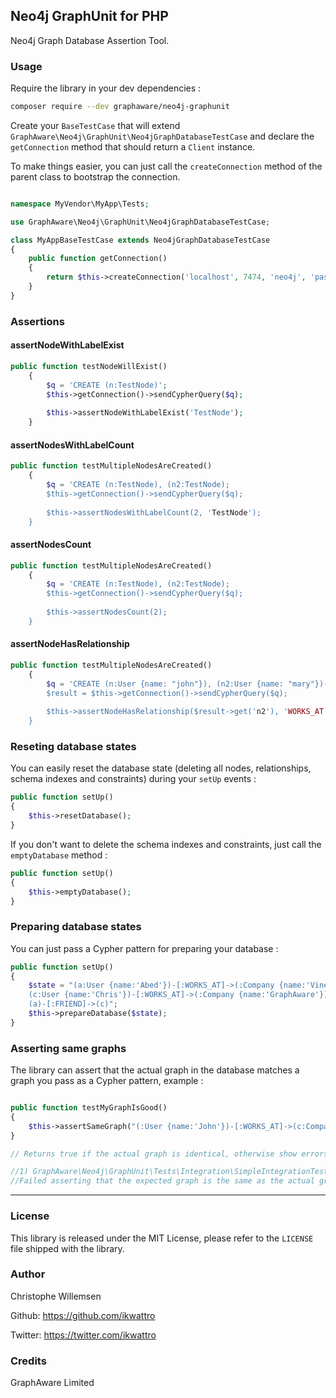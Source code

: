 ## Neo4j GraphUnit for PHP

Neo4j Graph Database Assertion Tool.

### Usage

Require the library in your dev dependencies :

```bash
composer require --dev graphaware/neo4j-graphunit
```

Create your `BaseTestCase` that will extend `GraphAware\Neo4j\GraphUnit\Neo4jGraphDatabaseTestCase` and declare the 
`getConnection` method that should return a `Client` instance.

To make things easier, you can just call the `createConnection` method of the parent class to bootstrap the connection.

```php

namespace MyVendor\MyApp\Tests;

use GraphAware\Neo4j\GraphUnit\Neo4jGraphDatabaseTestCase;

class MyAppBaseTestCase extends Neo4jGraphDatabaseTestCase
{
	public function getConnection()
	{
		return $this->createConnection('localhost', 7474, 'neo4j', 'password');
	}
}
```

### Assertions

#### assertNodeWithLabelExist

```php
public function testNodeWillExist()
	{
		$q = 'CREATE (n:TestNode)';
		$this->getConnection()->sendCypherQuery($q);
		
		$this->assertNodeWithLabelExist('TestNode');
	}
```

#### assertNodesWithLabelCount

```php
public function testMultipleNodesAreCreated()
	{
		$q = 'CREATE (n:TestNode), (n2:TestNode);
		$this->getConnection()->sendCypherQuery($q);
		
		$this->assertNodesWithLabelCount(2, 'TestNode');
	}
```

#### assertNodesCount

```php
public function testMultipleNodesAreCreated()
	{
		$q = 'CREATE (n:TestNode), (n2:TestNode);
		$this->getConnection()->sendCypherQuery($q);
		
		$this->assertNodesCount(2);
	}
```

#### assertNodeHasRelationship

```php
public function testMultipleNodesAreCreated()
	{
		$q = 'CREATE (n:User {name: "john"}), (n2:User {name: "mary"})-[:WORKS_AT]->(:Company {name:"Acme"}) RETURN n2;
		$result = $this->getConnection()->sendCypherQuery($q);
		
		$this->assertNodeHasRelationship($result->get('n2'), 'WORKS_AT', 'OUT');
	}
```

### Reseting database states

You can easily reset the database state (deleting all nodes, relationships, schema indexes and constraints) during your `setUp` events :

```php
public function setUp()
{
	$this->resetDatabase();
}
```

If you don't want to delete the schema indexes and constraints, just call the `emptyDatabase` method :

```php
public function setUp()
{
	$this->emptyDatabase();
}
```

### Preparing database states

You can just pass a Cypher pattern for preparing your database :

```php
public function setUp()
{
	$state = "(a:User {name:'Abed'})-[:WORKS_AT]->(:Company {name:'Vinelab'})
	(c:User {name:'Chris'})-[:WORKS_AT]->(:Company {name:'GraphAware'})
	(a)-[:FRIEND]->(c)";
	$this->prepareDatabase($state);
}
```

### Asserting same graphs

The library can assert that the actual graph in the database matches a graph you pass as a Cypher pattern, example : 

```php

public function testMyGraphIsGood()
{
	$this->assertSameGraph("(:User {name:'John'})-[:WORKS_AT]->(c:Company {name:'Acme'})");
}

// Returns true if the actual graph is identical, otherwise show errors in PHPUnit

//1) GraphAware\Neo4j\GraphUnit\Tests\Integration\SimpleIntegrationTest::testAssertSame
//Failed asserting that the expected graph is the same as the actual graph.
```

---

### License

This library is released under the MIT License, please refer to the `LICENSE` file shipped with the library.

### Author

Christophe Willemsen

Github: https://github.com/ikwattro

Twitter: https://twitter.com/ikwattro

### Credits

GraphAware Limited
